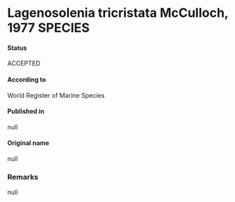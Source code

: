 Lagenosolenia tricristata McCulloch, 1977 SPECIES
=======

#### Status
ACCEPTED

#### According to
World Register of Marine Species

#### Published in
null

#### Original name
null

### Remarks
null